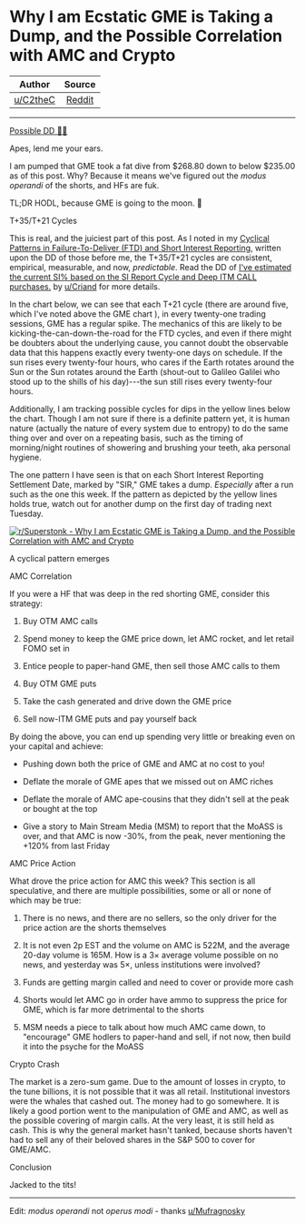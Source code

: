 Why I am Ecstatic GME is Taking a Dump, and the Possible Correlation with AMC and Crypto
========================================================================================

| Author       | Source       | 
| :-------------: |:-------------:|
|  [u/C2theC](https://www.reddit.com/user/C2theC/) | [Reddit](https://www.reddit.com/r/Superstonk/comments/nn370o/why_i_am_ecstatic_gme_is_taking_a_dump_and_the/) | 

---

[Possible DD 👨‍🔬](https://www.reddit.com/r/Superstonk/search?q=flair_name%3A%22Possible%20DD%20%F0%9F%91%A8%E2%80%8D%F0%9F%94%AC%22&restrict_sr=1)

Apes, lend me your ears.

I am pumped that GME took a fat dive from $268.80 down to below $235.00 as of this post. Why? Because it means we've figured out the *modus operandi* of the shorts, and HFs are fuk.

TL;DR HODL, because GME is going to the moon. 🚀

T+35/T+21 Cycles

This is real, and the juiciest part of this post. As I noted in my [Cyclical Patterns in Failure-To-Deliver (FTD) and Short Interest Reporting](https://www.reddit.com/r/Superstonk/comments/nezp94/cyclical_patterns_in_failuretodeliver_ftd_and/), written upon the DD of those before me, the T+35/T+21 cycles are consistent, empirical, measurable, and now, *predictable*. Read the DD of [I've estimated the current SI% based on the SI Report Cycle and Deep ITM CALL purchases.](https://www.reddit.com/r/Superstonk/comments/nc1lny/ive_estimated_the_current_si_based_on_the_si/) by [u/Criand](https://www.reddit.com/u/Criand/) for more details.

In the chart below, we can see that each T+21 cycle (there are around five, which I've noted above the GME chart ), in every twenty-one trading sessions, GME has a regular spike. The mechanics of this are likely to be kicking-the-can-down-the-road for the FTD cycles, and even if there might be doubters about the underlying cause, you cannot doubt the observable data that this happens exactly every twenty-one days on schedule. If the sun rises every twenty-four hours, who cares if the Earth rotates around the Sun or the Sun rotates around the Earth (shout-out to Galileo Galilei who stood up to the shills of his day)---the sun still rises every twenty-four hours.

Additionally, I am tracking possible cycles for dips in the yellow lines below the chart. Though I am not sure if there is a definite pattern yet, it is human nature (actually the nature of every system due to entropy) to do the same thing over and over on a repeating basis, such as the timing of morning/night routines of showering and brushing your teeth, aka personal hygiene.

The one pattern I have seen is that on each Short Interest Reporting Settlement Date, marked by "SIR," GME takes a dump. *Especially* after a run such as the one this week. If the pattern as depicted by the yellow lines holds true, watch out for another dump on the first day of trading next Tuesday.

[![r/Superstonk - Why I am Ecstatic GME is Taking a Dump, and the Possible Correlation with AMC and Crypto](https://preview.redd.it/k6g14efb6w171.png?width=2433&format=png&auto=webp&s=a63cec898848e621d7b3325722b59dbe130afd24)](https://preview.redd.it/k6g14efb6w171.png?width=2433&format=png&auto=webp&s=a63cec898848e621d7b3325722b59dbe130afd24)

A cyclical pattern emerges

AMC Correlation

If you were a HF that was deep in the red shorting GME, consider this strategy:

1.  Buy OTM AMC calls

2.  Spend money to keep the GME price down, let AMC rocket, and let retail FOMO set in

3.  Entice people to paper-hand GME, then sell those AMC calls to them

4.  Buy OTM GME puts

5.  Take the cash generated and drive down the GME price

6.  Sell now-ITM GME puts and pay yourself back

By doing the above, you can end up spending very little or breaking even on your capital and achieve:

-   Pushing down both the price of GME and AMC at no cost to you!

-   Deflate the morale of GME apes that we missed out on AMC riches

-   Deflate the morale of AMC ape-cousins that they didn't sell at the peak or bought at the top

-   Give a story to Main Stream Media (MSM) to report that the MoASS is over, and that AMC is now -30%, from the peak, never mentioning the +120% from last Friday

AMC Price Action

What drove the price action for AMC this week? This section is all speculative, and there are multiple possibilities, some or all or none of which may be true:

1.  There is no news, and there are no sellers, so the only driver for the price action are the shorts themselves

2.  It is not even 2p EST and the volume on AMC is 522M, and the average 20-day volume is 165M. How is a 3× average volume possible on no news, and yesterday was 5×, unless institutions were involved?

3.  Funds are getting margin called and need to cover or provide more cash

4.  Shorts would let AMC go in order have ammo to suppress the price for GME, which is far more detrimental to the shorts

5.  MSM needs a piece to talk about how much AMC came down, to "encourage" GME hodlers to paper-hand and sell, if not now, then build it into the psyche for the MoASS

Crypto Crash

The market is a zero-sum game. Due to the amount of losses in crypto, to the tune billions, it is not possible that it was all retail. Institutional investors were the whales that cashed out. The money had to go somewhere. It is likely a good portion went to the manipulation of GME and AMC, as well as the possible covering of margin calls. At the very least, it is still held as cash. This is why the general market hasn't tanked, because shorts haven't had to sell any of their beloved shares in the S&P 500 to cover for GME/AMC.

Conclusion

Jacked to the tits!

__________

Edit: *modus operandi* not *operus modi -* thanks [u/Mufragnosky](https://www.reddit.com/u/Mufragnosky/)
